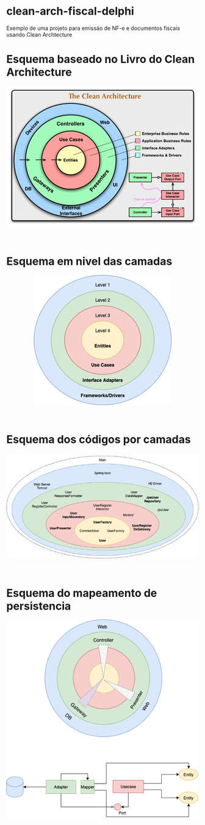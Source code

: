 # clean-arch-fiscal-delphi
Exemplo de uma projeto para emissão de NF-e e documentos fiscais usando Clean Archtecture

# Esquema baseado no Livro do Clean Architecture

<p align="center">
  <a href="https://github.com/alepmedeiros/clean-arch-fiscal-delphi/blob/master/assets/CleanArchitecture.jpg">
    <img alt="bind4d" src="https://github.com/alepmedeiros/clean-arch-fiscal-delphi/blob/master/assets/CleanArchitecture.jpg">
  </a>  
</p><br>

# Esquema em nivel das camadas 

<p align="center">
  <a href="https://github.com/alepmedeiros/clean-arch-fiscal-delphi/blob/master/assets/user-clean-architecture-layers-1.png">
    <img alt="bind4d" src="https://github.com/alepmedeiros/clean-arch-fiscal-delphi/blob/master/assets/user-clean-architecture-layers-1.png">
  </a>  
</p><br>

# Esquema dos códigos por camadas

<p align="center">
  <a href="https://github.com/alepmedeiros/clean-arch-fiscal-delphi/blob/master/assets/user-clean-architecture-layers.png">
    <img alt="bind4d" src="https://github.com/alepmedeiros/clean-arch-fiscal-delphi/blob/master/assets/user-clean-architecture-layers.png">
  </a>  
</p><br>

# Esquema do mapeamento de persistencia

<p align="center">
  <a href="https://github.com/alepmedeiros/clean-arch-fiscal-delphi/blob/master/assets/cleanarchmapper.png">
    <img alt="bind4d" src="https://github.com/alepmedeiros/clean-arch-fiscal-delphi/blob/master/assets/cleanarchmapper.png">
  </a>  
</p><br>
